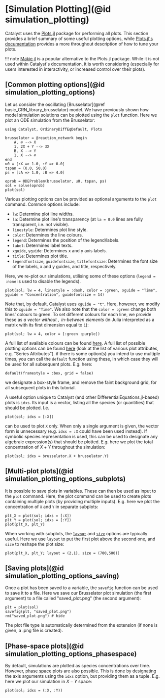 # [Simulation Plotting](@id simulation_plotting)

Catalyst uses the [Plots.jl](https://github.com/JuliaPlots/Plots.jl) package for performing all plots. This section provides a brief summary of some useful plotting options, while [Plots.jl's documentation](https://docs.juliaplots.org/stable/) provides a more throughout description of how to tune your plots.

!!! note
    [Makie.jl](https://github.com/MakieOrg/Makie.jl) is a popular alternative to the Plots.jl package. While it is not used within Catalyst's documentation, it is worth considering (especially for users interested in interactivity, or increased control over their plots).

## [Common plotting options](@id simulation_plotting_options)

Let us consider the oscillating [Brusselator](@ref basic_CRN_library_brusselator) model. We have previously shown how model simulation solutions can be plotted using the `plot` function. Here we plot an ODE simulation from the Brusselator:

```@example simulation_plotting
using Catalyst, OrdinaryDiffEqDefault, Plots

brusselator = @reaction_network begin
    A, ∅ --> X
    1, 2X + Y --> 3X
    B, X --> Y
    1, X --> ∅
end
u0 = [:X => 1.0, :Y => 0.0]
tspan = (0.0, 50.0)
ps = [:A => 1.0, :B => 4.0]

oprob = ODEProblem(brusselator, u0, tspan, ps)
sol = solve(oprob)
plot(sol)
```

Various plotting options can be provided as optional arguments to the `plot` command. Common options include:

- `lw`: Determine plot line widths.
- `la`: Determine plot line's transparency (at `la = 0.0` lines are fully transparent, i.e. not visible).
- `linestyle`: Determines plot line style.
- `color`: Determines the line colours.
- `legend`: Determines the position of the legend/labels.
- `label`: Determines label texts.
- `xguide`, `yguide`: Determines x and y axis labels.
- `title`: Determines plot title.
- `legendfontsize`, `guidefontsize`, `titlefontsize`: Determines the font size of the labels, x and y guides, and title, respectively.

Here, we re-plot our simulations, utilising some of these options (`legend = :none` is used to disable the legends).

```@example simulation_plotting
plot(sol; lw = 4, linestyle = :dash, color = :green, xguide = "Time", yguide = "Concentration", guidefontsize = 14)
```

Note that, by default, Catalyst uses `xguide = "t"`. Here, however, we modify this to `xguide = "Time"`. We also note that the `color = :green` change both lines' colours to green. To set different colours for each line, we provide these as *a vector without `,` in-between elements* (in Julia interpreted as a matrix with its first dimension equal to `1`):

```@example simulation_plotting
plot(sol; lw = 4, color = [:green :purple])
```

A full list of available colours can be found [here](https://juliagraphics.github.io/Colors.jl/stable/namedcolors/). A full list of possible plotting options can be found [here](https://docs.juliaplots.org/stable/attributes/) (look at the list of various plot attributes, e.g. "Series Attributes"). if there is some option(s) you intend to use multiple times, you can call the `default` function using these, in which case they will be used for all subsequent plots. E.g. here:

```@example simulation_plotting
default(framestyle = :box, grid = false)
```

we designate a box-style frame, and remove the faint background grid, for all subsequent plots in this tutorial.

A useful option unique to Catalyst (and other DifferentialEquations.jl-based) plots is `idxs`. Its input is a vector, listing all the species (or quantities) that should be plotted. I.e.

```@example simulation_plotting
plot(sol; idxs = [:X])
```

can be used to plot `X` only. When only a single argument is given, the vector form is unnecessary (e.g. `idxs = :X` could have been used instead). If symbolic species representation is used, this can be used to designate any algebraic expression(s) that should be plotted. E.g. here we plot the total concentration of $X + Y$ throughout the simulation:

```@example simulation_plotting
plot(sol; idxs = brusselator.X + brusselator.Y)
```

## [Multi-plot plots](@id simulation_plotting_options_subplots)

It is possible to save plots in variables. These can then be used as input to the `plot` command. Here, the plot command can be used to create plots containing multiple plots (by providing multiple inputs). E.g. here we plot the concentration of `X` and `Y` in separate subplots:

```@example simulation_plotting
plt_X = plot(sol; idxs = [:X])
plt_Y = plot(sol; idxs = [:Y])
plot(plt_X, plt_Y)
```

When working with subplots, the [`layout`](https://docs.juliaplots.org/latest/layouts/) and [`size`](https://docs.juliaplots.org/latest/generated/attributes_plot/) options are typically useful. Here we use `layout` to put the first plot above the second one, and `size` to reshape the plot size:

```@example simulation_plotting
plot(plt_X, plt_Y; layout = (2,1), size = (700,500))
```

## [Saving plots](@id simulation_plotting_options_saving)

Once a plot has been saved to a variable, the `savefig` function can be used to save it to a file. Here we save our Brusselator plot simulation (the first argument) to a file called "saved_plot.png" (the second argument):

```@example simulation_plotting
plt = plot(sol)
savefig(plt, "saved_plot.png")
rm("saved_plot.png") # hide
```

The plot file type is automatically determined from the extension (if none is given, a .png file is created).

## [Phase-space plots](@id simulation_plotting_options_phasespace)

By default, simulations are plotted as species concentrations over time. However, [phase space](https://en.wikipedia.org/wiki/Phase_space#:~:text=In%20dynamical%20systems%20theory%20and,point%20in%20the%20phase%20space.) plots are also possible. This is done by designating the axis arguments using the `idxs` option, but providing them as a tuple. E.g. here we plot our simulation in $X-Y$ space:

```@example simulation_plotting
plot(sol; idxs = (:X, :Y))
```
